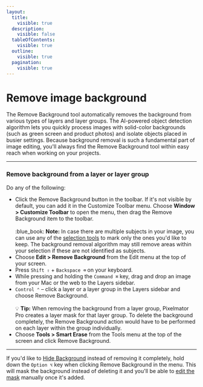 ```yaml
---
layout:
  title:
    visible: true
  description:
    visible: false
  tableOfContents:
    visible: true
  outline:
    visible: true
  pagination:
    visible: true
---
```


# Remove image background

The Remove Background tool automatically removes the background from various types of layers and layer groups. The AI-powered object detection algorithm lets you quickly process images with solid-color backgrounds (such as green screen and product photos) and isolate objects placed in busier settings. Because background removal is such a fundamental part of image editing, you'll always find the Remove Background tool within easy reach when working on your projects.

***

### Remove background from a layer or layer group

Do any of the following:

* Click the Remove Background button in the toolbar. If it's not visible by default, you can add it in the Customize Toolbar menu. Choose **Window > Customize Toolbar** to open the menu, then drag the Remove Background item to the toolbar.\
  \
  :blue\_book: **Note:** In case there are multiple subjects in your image, you can use any of the [selection tools](../make-selections/) to mark only the ones you'd like to keep. The background removal algorithm may still remove areas within your selection if these are not identified as subjects.
* Choose **Edit > Remove Background** from the Edit menu at the top of your screen.
* Press `Shift ⇧` + `Backspace ⌫` on your keyboard.
* While pressing and holding the `Command ⌘` key, drag and drop an image from your Mac or the web to the Layers sidebar.
* `Control ⌃` – click a layer or a layer group in the Layers sidebar and choose Remove Background.\
  \
  :bulb: **Tip:** When removing the background from a layer group, Pixelmator Pro creates a layer mask for that layer group. To delete the background completely, the Remove Background action would have to be performed on each layer within the group individually.
* Choose **Tools > Smart Erase** from the Tools menu at the top of the screen and click Remove Background.

***

If you'd like to [Hide Background](hide-image-background.md) instead of removing it completely, hold down the `Option ⌥` key when clicking Remove Background in the menu. This will mask the background instead of deleting it and you'll be able to [edit the mask](../mask-layers/working-with-bitmap-masks.md) manually once it's added.
